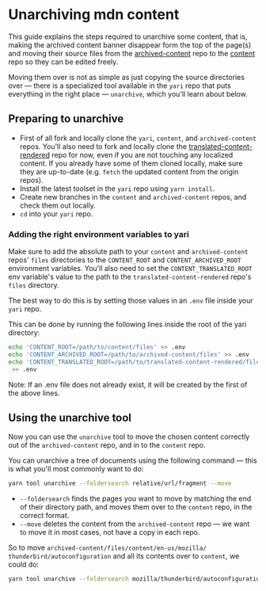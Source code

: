 # Unarchiving mdn content

This guide explains the steps required to unarchive some content, that is,
making the archived content banner disappear form the top of the page(s) and
moving their source files from the [archived-content](https://github.com/mdn/archived-content)
repo to the [content](https://github.com/mdn/content) repo so they can be
edited freely.

Moving them over is not as simple as just copying the source directories over —
there is a specialized tool available in the `yari` repo that puts everything
in the right place — `unarchive`, which you'll learn about below.

## Preparing to unarchive

- First of all fork and locally clone the `yari`, `content`, and
  `archived-content` repos. You'll also need to fork and locally clone the
  [translated-content-rendered](https://github.com/mdn/translated-content-rendered/)
  repo for now, even if you are not touching any localized content. If you
  already have some of them cloned locally, make sure they are up-to-date
  (e.g. `fetch` the updated content from the origin repos).
- Install the latest toolset in the `yari` repo using `yarn install`.
- Create new branches in the `content` and `archived-content` repos, and check
  them out locally.
- `cd` into your `yari` repo.

### Adding the right environment variables to yari

Make sure to add the absolute path to your `content` and `archived-content`
repos' `files` directories to the `CONTENT_ROOT` and `CONTENT_ARCHIVED_ROOT`
environment variables. You'll also need to set the `CONTENT_TRANSLATED_ROOT` env
variable's value to the path to the `translated-content-rendered` repo's
`files` directory.

The best way to do this is by setting those values in an `.env` file inside your
`yari` repo.

This can be done by running the following lines inside the root of the yari
directory:

```bash
echo 'CONTENT_ROOT=/path/to/content/files' >> .env
echo 'CONTENT_ARCHIVED_ROOT=/path/to/archived-content/files' >> .env
echo 'CONTENT_TRANSLATED_ROOT=/path/to/translated-content-rendered/files'
 >> .env
```

Note: If an .env file does not already exist, it will be created by the first of
the above lines.

## Using the unarchive tool

Now you can use the `unarchive` tool to move the chosen content correctly out of
the `archived-content` repo, and in to the `content` repo.

You can unarchive a tree of documents using the following command — this is what
you'll most commonly want to do:

```bash
yarn tool unarchive --foldersearch relative/url/fragment --move
```

- `--foldersearch` finds the pages you want to move by matching the end of their
  directory path, and moves them over to the `content` repo, in the correct
  format.
- `--move` deletes the content from the `archived-content` repo — we want to
  move it in most cases, not have a copy in each repo.

So to move `archived-content/files/content/en-us/mozilla/ thunderbird/autoconfiguration` and all its contents over to `content`, we could
do:

```bash
yarn tool unarchive --foldersearch mozilla/thunderbird/autoconfiguration --move
```

